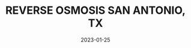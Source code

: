 ---
component: "service3_banner"
date: "2023-01-25"
title: REVERSE OSMOSIS SAN ANTONIO, TX
text: "RO SYSTEMS IN SAN ANTONIO. REVERSE OSMOSIS IN 3 STAGE, 5 STAGE AND ALKALINE WATER. UNDER SINK RO DRINKING SYSTEMS SAN ANTONIO, TEXAS."
textColor: white
featuredImage: ../../../images/gaines-water-filtration.webp
---